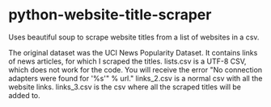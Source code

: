 # python-website-title-scraper
Uses beautiful soup to scrape website titles from a list of websites in a csv.

The original dataset was the UCI News Popularity Dataset. It contains links of news articles, for which I scraped the titles.
lists.csv is a UTF-8 CSV, which does not work for the code. You will receive the error "No connection adapters were found for '%s'" % url."
links_2.csv is a normal csv with all the website links.
links_3.csv is the csv where all the scraped titles will be added to.
